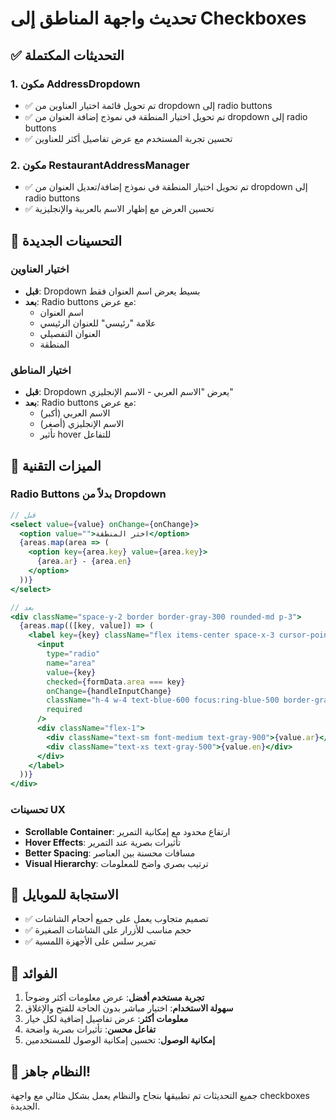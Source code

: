# تحديث واجهة المناطق إلى Checkboxes

## ✅ التحديثات المكتملة

### 1. مكون AddressDropdown
- ✅ تم تحويل قائمة اختيار العناوين من dropdown إلى radio buttons
- ✅ تم تحويل اختيار المنطقة في نموذج إضافة العنوان من dropdown إلى radio buttons
- ✅ تحسين تجربة المستخدم مع عرض تفاصيل أكثر للعناوين

### 2. مكون RestaurantAddressManager
- ✅ تم تحويل اختيار المنطقة في نموذج إضافة/تعديل العنوان من dropdown إلى radio buttons
- ✅ تحسين العرض مع إظهار الاسم بالعربية والإنجليزية

## 🎨 التحسينات الجديدة

### اختيار العناوين
- **قبل**: Dropdown بسيط يعرض اسم العنوان فقط
- **بعد**: Radio buttons مع عرض:
  - اسم العنوان
  - علامة "رئيسي" للعنوان الرئيسي
  - العنوان التفصيلي
  - المنطقة

### اختيار المناطق
- **قبل**: Dropdown يعرض "الاسم العربي - الاسم الإنجليزي"
- **بعد**: Radio buttons مع عرض:
  - الاسم العربي (أكبر)
  - الاسم الإنجليزي (أصغر)
  - تأثير hover للتفاعل

## 🔧 الميزات التقنية

### Radio Buttons بدلاً من Dropdown
```jsx
// قبل
<select value={value} onChange={onChange}>
  <option value="">اختر المنطقة</option>
  {areas.map(area => (
    <option key={area.key} value={area.key}>
      {area.ar} - {area.en}
    </option>
  ))}
</select>

// بعد
<div className="space-y-2 border border-gray-300 rounded-md p-3">
  {areas.map(([key, value]) => (
    <label key={key} className="flex items-center space-x-3 cursor-pointer hover:bg-gray-50 p-2 rounded">
      <input
        type="radio"
        name="area"
        value={key}
        checked={formData.area === key}
        onChange={handleInputChange}
        className="h-4 w-4 text-blue-600 focus:ring-blue-500 border-gray-300"
        required
      />
      <div className="flex-1">
        <div className="text-sm font-medium text-gray-900">{value.ar}</div>
        <div className="text-xs text-gray-500">{value.en}</div>
      </div>
    </label>
  ))}
</div>
```

### تحسينات UX
- **Scrollable Container**: ارتفاع محدود مع إمكانية التمرير
- **Hover Effects**: تأثيرات بصرية عند التمرير
- **Better Spacing**: مسافات محسنة بين العناصر
- **Visual Hierarchy**: ترتيب بصري واضح للمعلومات

## 📱 الاستجابة للموبايل

- ✅ تصميم متجاوب يعمل على جميع أحجام الشاشات
- ✅ حجم مناسب للأزرار على الشاشات الصغيرة
- ✅ تمرير سلس على الأجهزة اللمسية

## 🎯 الفوائد

1. **تجربة مستخدم أفضل**: عرض معلومات أكثر وضوحاً
2. **سهولة الاستخدام**: اختيار مباشر بدون الحاجة للفتح والإغلاق
3. **معلومات أكثر**: عرض تفاصيل إضافية لكل خيار
4. **تفاعل محسن**: تأثيرات بصرية واضحة
5. **إمكانية الوصول**: تحسين إمكانية الوصول للمستخدمين

## 🚀 النظام جاهز!

جميع التحديثات تم تطبيقها بنجاح والنظام يعمل بشكل مثالي مع واجهة checkboxes الجديدة.

